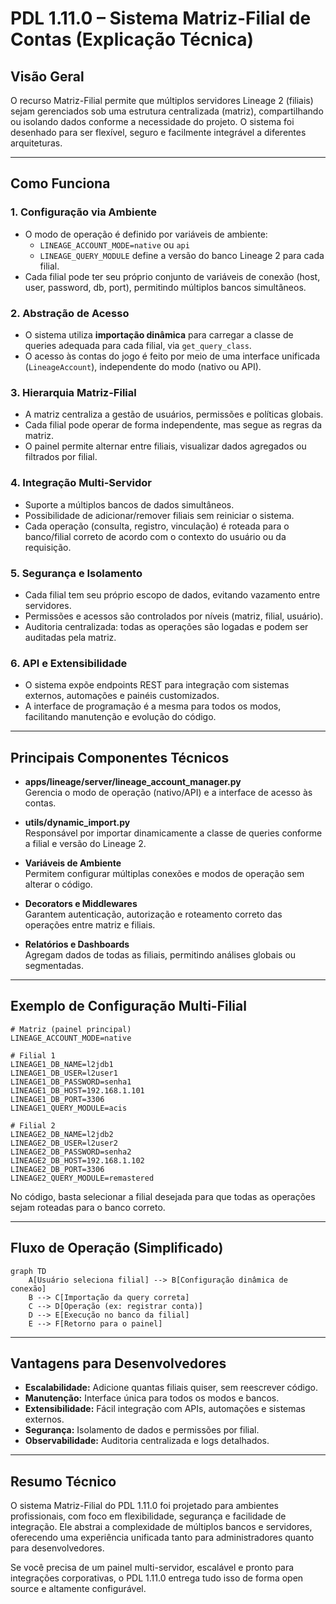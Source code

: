 # PDL 1.11.0 – Sistema Matriz-Filial de Contas (Explicação Técnica)

## Visão Geral
O recurso Matriz-Filial permite que múltiplos servidores Lineage 2 (filiais) sejam gerenciados sob uma estrutura centralizada (matriz), compartilhando ou isolando dados conforme a necessidade do projeto. O sistema foi desenhado para ser flexível, seguro e facilmente integrável a diferentes arquiteturas.

---

## Como Funciona

### 1. Configuração via Ambiente
- O modo de operação é definido por variáveis de ambiente:
  - `LINEAGE_ACCOUNT_MODE=native` ou `api`
  - `LINEAGE_QUERY_MODULE` define a versão do banco Lineage 2 para cada filial.
- Cada filial pode ter seu próprio conjunto de variáveis de conexão (host, user, password, db, port), permitindo múltiplos bancos simultâneos.

### 2. Abstração de Acesso
- O sistema utiliza **importação dinâmica** para carregar a classe de queries adequada para cada filial, via `get_query_class`.
- O acesso às contas do jogo é feito por meio de uma interface unificada (`LineageAccount`), independente do modo (nativo ou API).

### 3. Hierarquia Matriz-Filial
- A matriz centraliza a gestão de usuários, permissões e políticas globais.
- Cada filial pode operar de forma independente, mas segue as regras da matriz.
- O painel permite alternar entre filiais, visualizar dados agregados ou filtrados por filial.

### 4. Integração Multi-Servidor
- Suporte a múltiplos bancos de dados simultâneos.
- Possibilidade de adicionar/remover filiais sem reiniciar o sistema.
- Cada operação (consulta, registro, vinculação) é roteada para o banco/filial correto de acordo com o contexto do usuário ou da requisição.

### 5. Segurança e Isolamento
- Cada filial tem seu próprio escopo de dados, evitando vazamento entre servidores.
- Permissões e acessos são controlados por níveis (matriz, filial, usuário).
- Auditoria centralizada: todas as operações são logadas e podem ser auditadas pela matriz.

### 6. API e Extensibilidade
- O sistema expõe endpoints REST para integração com sistemas externos, automações e painéis customizados.
- A interface de programação é a mesma para todos os modos, facilitando manutenção e evolução do código.

---

## Principais Componentes Técnicos

- **apps/lineage/server/lineage_account_manager.py**  
  Gerencia o modo de operação (nativo/API) e a interface de acesso às contas.

- **utils/dynamic_import.py**  
  Responsável por importar dinamicamente a classe de queries conforme a filial e versão do Lineage 2.

- **Variáveis de Ambiente**  
  Permitem configurar múltiplas conexões e modos de operação sem alterar o código.

- **Decorators e Middlewares**  
  Garantem autenticação, autorização e roteamento correto das operações entre matriz e filiais.

- **Relatórios e Dashboards**  
  Agregam dados de todas as filiais, permitindo análises globais ou segmentadas.

---

## Exemplo de Configuração Multi-Filial

```env
# Matriz (painel principal)
LINEAGE_ACCOUNT_MODE=native

# Filial 1
LINEAGE1_DB_NAME=l2jdb1
LINEAGE1_DB_USER=l2user1
LINEAGE1_DB_PASSWORD=senha1
LINEAGE1_DB_HOST=192.168.1.101
LINEAGE1_DB_PORT=3306
LINEAGE1_QUERY_MODULE=acis

# Filial 2
LINEAGE2_DB_NAME=l2jdb2
LINEAGE2_DB_USER=l2user2
LINEAGE2_DB_PASSWORD=senha2
LINEAGE2_DB_HOST=192.168.1.102
LINEAGE2_DB_PORT=3306
LINEAGE2_QUERY_MODULE=remastered
```

No código, basta selecionar a filial desejada para que todas as operações sejam roteadas para o banco correto.

---

## Fluxo de Operação (Simplificado)

```mermaid
graph TD
    A[Usuário seleciona filial] --> B[Configuração dinâmica de conexão]
    B --> C[Importação da query correta]
    C --> D[Operação (ex: registrar conta)]
    D --> E[Execução no banco da filial]
    E --> F[Retorno para o painel]
```

---

## Vantagens para Desenvolvedores

- **Escalabilidade:** Adicione quantas filiais quiser, sem reescrever código.
- **Manutenção:** Interface única para todos os modos e bancos.
- **Extensibilidade:** Fácil integração com APIs, automações e sistemas externos.
- **Segurança:** Isolamento de dados e permissões por filial.
- **Observabilidade:** Auditoria centralizada e logs detalhados.

---

## Resumo Técnico

O sistema Matriz-Filial do PDL 1.11.0 foi projetado para ambientes profissionais, com foco em flexibilidade, segurança e facilidade de integração. Ele abstrai a complexidade de múltiplos bancos e servidores, oferecendo uma experiência unificada tanto para administradores quanto para desenvolvedores.

Se você precisa de um painel multi-servidor, escalável e pronto para integrações corporativas, o PDL 1.11.0 entrega tudo isso de forma open source e altamente configurável. 